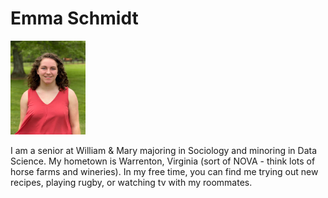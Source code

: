 # Emma Schmidt


<img src="https://github.com/emma-schmidt/DATA310/blob/main/Image%20from%20iOS.jpg" width="120" height="150">

I am a senior at William & Mary majoring in Sociology and minoring in Data Science. My hometown is Warrenton, Virginia (sort of NOVA - think lots of horse farms and wineries). In my free time, you can find me trying out new recipes, playing rugby, or watching tv with my roommates. 
